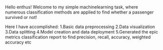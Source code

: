 Hello enthus! Welcome to my simple machinelearning task, where numerous classification methods are applied to find whether a passenger survived or not!

Here I have accomplished:
1.Basic data preprocessing
2.Data visualization
3.Data splitting
4.Model creation and data deployment
5.Generated the epic metrics classification report to find precision, recall, accuracy, weighted accuracy etc
